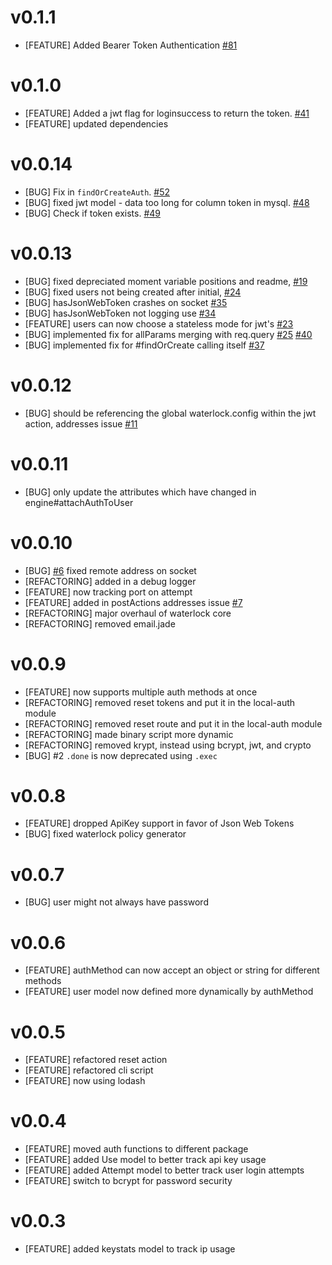 # v0.1.1
* [FEATURE] Added Bearer Token Authentication
[#81](https://github.com/waterlock/waterlock/pull/81)

# v0.1.0
* [FEATURE] Added a jwt flag for loginsuccess to return the token. [#41](https://github.com/waterlock/waterlock/pull/41)
* [FEATURE] updated dependencies

# v0.0.14
* [BUG] Fix in `findOrCreateAuth`. [#52](https://github.com/davidrivera/waterlock/pull/52)
* [BUG] fixed jwt model - data too long for column token in mysql. [#48](https://github.com/davidrivera/waterlock/pull/48)
* [BUG] Check if token exists. [#49](https://github.com/davidrivera/waterlock/pull/49)

# v0.0.13
* [BUG] fixed depreciated moment variable positions and readme, [#19](https://github.com/davidrivera/waterlock/pull/19)
* [BUG] fixed users not being created after initial, [#24](https://github.com/davidrivera/waterlock/pull/24)
* [BUG] hasJsonWebToken crashes on socket [#35](https://github.com/davidrivera/waterlock/issues/35)
* [BUG] hasJsonWebToken not logging use [#34](https://github.com/davidrivera/waterlock/issues/34)
* [FEATURE] users can now choose a stateless mode for jwt's [#23](https://github.com/davidrivera/waterlock/issues/23)
* [BUG] implemented fix for allParams merging with req.query [#25](https://github.com/davidrivera/waterlock/issues/25) [#40](https://github.com/davidrivera/waterlock/issues/40)
* [BUG] implemented fix for #findOrCreate calling itself [#37](https://github.com/davidrivera/waterlock/issues/37)

# v0.0.12
* [BUG] should be referencing the global waterlock.config within the jwt action, addresses issue [#11](https://github.com/davidrivera/waterlock/issues/11)

# v0.0.11
* [BUG] only update the attributes which have changed in engine#attachAuthToUser

# v0.0.10
* [BUG] [#6](https://github.com/davidrivera/waterlock/issues/6) fixed remote address on socket
* [REFACTORING] added in a debug logger
* [FEATURE] now tracking port on attempt
* [FEATURE] added in postActions addresses issue [#7](https://github.com/davidrivera/waterlock/issues/7)
* [REFACTORING] major overhaul of waterlock core
* [REFACTORING] removed email.jade

# v0.0.9
* [FEATURE] now supports multiple auth methods at once
* [REFACTORING] removed reset tokens and put it in the local-auth module
* [REFACTORING] removed reset route and put it in the local-auth module
* [REFACTORING] made binary script more dynamic
* [REFACTORING] removed krypt, instead using bcrypt, jwt, and crypto
* [BUG] #2 `.done` is now deprecated using `.exec`

# v0.0.8
* [FEATURE] dropped ApiKey support in favor of Json Web Tokens
* [BUG] fixed waterlock policy generator

# v0.0.7
* [BUG] user might not always have password

# v0.0.6
* [FEATURE] authMethod can now accept an object or string for different methods
* [FEATURE] user model now defined more dynamically by authMethod

# v0.0.5
* [FEATURE] refactored reset action
* [FEATURE] refactored cli script
* [FEATURE] now using lodash

# v0.0.4
* [FEATURE] moved auth functions to different package
* [FEATURE] added Use model to better track api key usage
* [FEATURE] added Attempt model to better track user login attempts
* [FEATURE] switch to bcrypt for password security

# v0.0.3
* [FEATURE] added keystats model to track ip usage
